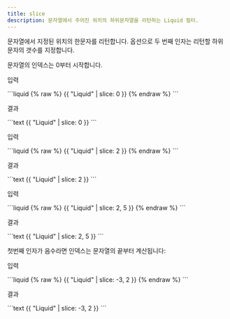 ```yaml
---
title: slice
description: 문자열에서 주어진 위치의 하위문자열을 리턴하는 Liquid 필터.
---
```


문자열에서 지정된 위치의 한문자를 리턴합니다. 옵션으로 두 번째 인자는 리턴할 하위 문자의 갯수를 지정합니다.

문자열의 인덱스는 0부터 시작합니다.

<p class="code-label">입력</p>
```liquid
{% raw %}
{{ "Liquid" | slice: 0 }}
{% endraw %}
```

<p class="code-label">결과</p>
```text
{{ "Liquid" | slice: 0 }}
```

<p class="code-label">입력</p>
```liquid
{% raw %}
{{ "Liquid" | slice: 2 }}
{% endraw %}
```

<p class="code-label">결과</p>
```text
{{ "Liquid" | slice: 2 }}
```

<p class="code-label">입력</p>
```liquid
{% raw %}
{{ "Liquid" | slice: 2, 5 }}
{% endraw %}
```

<p class="code-label">결과</p>
```text
{{ "Liquid" | slice: 2, 5 }}
```

첫번째 인자가 음수라면 인덱스는 문자열의 끝부터 계산됩니다:

<p class="code-label">입력</p>
```liquid
{% raw %}
{{ "Liquid" | slice: -3, 2 }}
{% endraw %}
```

<p class="code-label">결과</p>
```text
{{ "Liquid" | slice: -3, 2 }}
```
